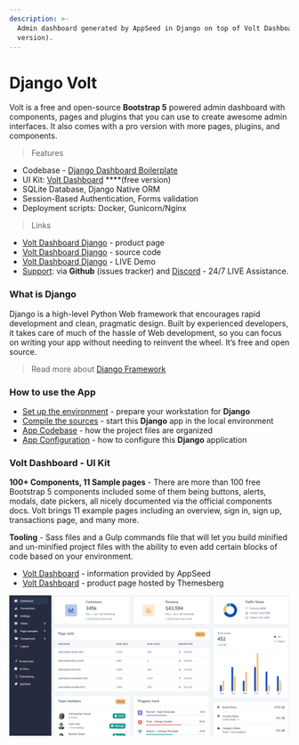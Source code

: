 ```yaml
---
description: >-
  Admin dashboard generated by AppSeed in Django on top of Volt Dashboard (free
  version).
---
```


# Django Volt

Volt is a free and open-source **Bootstrap 5** powered admin dashboard with components, pages and plugins that you can use to create awesome admin interfaces. It also comes with a pro version with more pages, plugins, and components. 

> Features

* Codebase - [Django Dashboard Boilerplate](../../boilerplate-code/django-dashboard.md)
* UI Kit: [Volt Dashboard](../../content/bootstrap-template/volt-dashboard.md) ****\(free version\)
* SQLite Database, Django Native ORM
* Session-Based Authentication, Forms validation
* Deployment scripts: Docker, Gunicorn/Nginx 

> Links

* [Volt Dashboard Django](https://appseed.us/admin-dashboards/django-dashboard-volt) - product page
* [Volt Dashboard Django](https://github.com/app-generator/django-dashboard-volt) - source code
* [Volt Dashboard Django](https://django-volt-dashboard.appseed-srv1.com/) - LIVE Demo
* [Support](https://appseed.us/support):  via **Github** \(issues tracker\) and [Discord](https://discord.gg/fZC6hup) - 24/7 LIVE Assistance. 

### 

### What is Django

Django is a high-level Python Web framework that encourages rapid development and clean, pragmatic design. Built by experienced developers, it takes care of much of the hassle of Web development, so you can focus on writing your app without needing to reinvent the wheel. It’s free and open source.

> Read more about [Django Framework](../../content/what-is/django.md)



### How to use the App

* [Set up the environment](../../boilerplate-code/django-dashboard.md#environment-1) - prepare your workstation for **Django**
* [Compile the sources](../../boilerplate-code/django-dashboard.md#build-the-app-1) - start this **Django** app in the local environment
* [App Codebase](../../boilerplate-code/django-dashboard.md#app-codebase) - how the project files are organized
* [App Configuration](../../boilerplate-code/django-dashboard.md#app-configuration) - how to configure this **Django** application



### Volt Dashboard - UI Kit

**100+ Components, 11 Sample pages** - There are more than 100 free Bootstrap 5 components included some of them being buttons, alerts, modals, date pickers, all nicely documented via the official components docs. Volt brings 11 example pages including an overview, sign in, sign up, transactions page, and many more.

**Tooling** - Sass files and a Gulp commands file that will let you build minified and un-minified project files with the ability to even add certain blocks of code based on your environment.

* [Volt Dashboard](../../content/bootstrap-template/volt-dashboard.md) - information provided by AppSeed
* [Volt Dashboard](https://themesberg.com/product/admin-dashboard/volt-bootstrap-5-dashboard) - product page hosted by Themesberg 

![Volt Dashboard - Free Bootstrap Template.](../../.gitbook/assets/volt-dashboard-cover.png)

